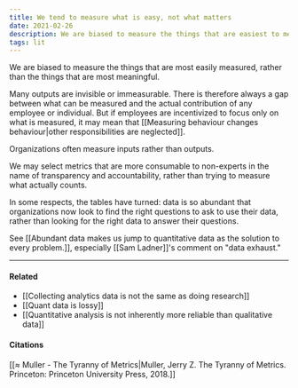 ```yaml
---
title: We tend to measure what is easy, not what matters
date: 2021-02-26
description: We are biased to measure the things that are easiest to measure rather than what might be most meaningful.
tags: lit
---
```


We are biased to measure the things that are most easily measured, rather than the things that are most meaningful. 

Many outputs are invisible or immeasurable. There is therefore always a gap between what can be measured and the actual contribution of any employee or individual. But if employees are incentivized to focus only on what is measured, it may mean that [[Measuring behaviour changes behaviour|other responsibilities are neglected]]. 

Organizations often measure inputs rather than outputs.

We may select metrics that are more consumable to non-experts in the name of transparency and accountability, rather than trying to measure what actually counts. 

In some respects, the tables have turned: data is so abundant that organizations now look to find the right questions to ask to use their data, rather than looking for the right data to answer their questions. 

See [[Abundant data makes us jump to quantitative data as the solution to every problem.]], especially [[Sam Ladner]]'s comment on "data exhaust."

---
#### Related
- [[Collecting analytics data is not the same as doing research]]
- [[Quant data is lossy]]
- [[Quantitative analysis is not inherently more reliable than qualitative data]]

#### Citations
[[≈ Muller - The Tyranny of Metrics|Muller, Jerry Z. The Tyranny of Metrics. Princeton: Princeton University Press, 2018.]]
